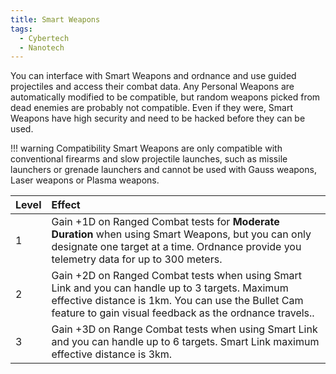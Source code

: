 ```yaml
---
title: Smart Weapons
tags:
  - Cybertech
  - Nanotech
---
```

You can interface with Smart Weapons and ordnance and use guided projectiles and access their combat data. Any Personal Weapons are automatically modified to be compatible, but random weapons picked from dead enemies are probably not compatible. Even if they were, Smart Weapons have high security and need to be hacked before they can be used.

!!! warning Compatibility
	Smart Weapons are only compatible with conventional firearms and slow projectile launches, such as missile launchers or grenade launchers and cannot be used with Gauss weapons, Laser weapons or Plasma weapons.

| Level | Effect                                                                                                                                                                                                            |
| :---- | :---------------------------------------------------------------------------------------------------------------------------------------------------------------------------------------------------------------- |
| 1     | Gain +1D on Ranged Combat tests for **Moderate Duration** when using Smart Weapons, but you can only designate one target at a time. Ordnance provide you telemetry data for up to 300 meters.                    |
| 2     | Gain +2D on Ranged Combat tests when using Smart Link and you can handle up to 3 targets. Maximum effective distance is 1km. You can use the Bullet Cam feature to gain visual feedback as the ordnance travels.. |
| 3     | Gain +3D on Range Combat tests when using Smart Link and you can handle up to 6 targets. Smart Link maximum effective distance is 3km.                                                                            |